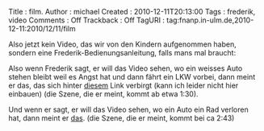 Title     : film.
Author    : michael
Created   : 2010-12-11T20:13:00
Tags      : frederik, video
Comments  : Off
Trackback : Off
TagURI    : tag:fnanp.in-ulm.de,2010-12-11:2010/12/11/film

Also jetzt kein Video, das wir von den Kindern aufgenommen haben, sondern eine
Frederik-Bedienungsanleitung, falls mans mal braucht:

Also wenn Frederik sagt, er will das Video sehen, wo ein weisses Auto stehen
bleibt weil es Angst hat und dann fährt ein LKW vorbei, dann meint er das, das
sich hinter [diesem](http://www.youtube.com/watch?v=UGtqbwYwAUI) Link verbirgt
(kann ich leider nicht hier einbauen) (die Szene, die er meint, kommt ab etwa
1:30).

Und wenn er sagt, er will das Video sehen, wo ein Auto ein Rad verloren hat,
dann meint er [das](http://www.youtube.com/v/9hJ6f856XJk). (die Szene, die er
meint, kommt bei ca 2:43)
